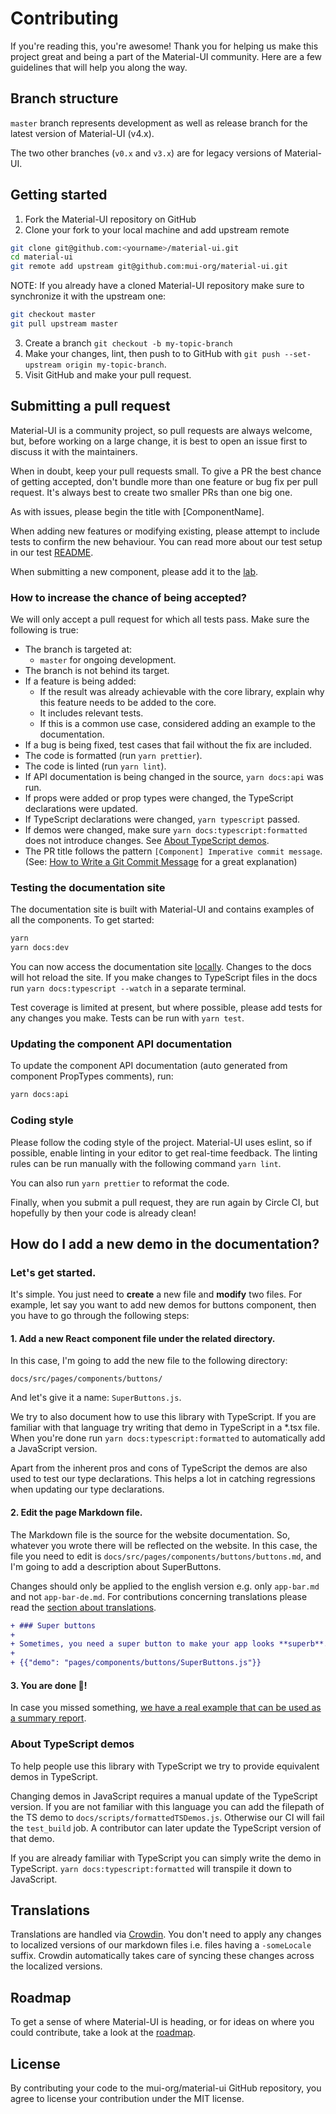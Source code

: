 # Contributing

If you're reading this, you're awesome! Thank you for helping us make this project great and being a part of the Material-UI community. Here are a few guidelines that will help you along the way.

## Branch structure

`master` branch represents development as well as release branch for the latest version of Material-UI (v4.x).

The two other branches (`v0.x` and `v3.x`) are for legacy versions of Material-UI.

## Getting started

1. Fork the Material-UI repository on GitHub
2. Clone your fork to your local machine and add upstream remote
```sh
git clone git@github.com:<yourname>/material-ui.git
cd material-ui
git remote add upstream git@github.com:mui-org/material-ui.git
```

NOTE: If you already have a cloned Material-UI repository make sure to synchronize it with the upstream one:
```sh
git checkout master
git pull upstream master
```
3. Create a branch `git checkout -b my-topic-branch`
4. Make your changes, lint, then push to to GitHub with `git push --set-upstream origin my-topic-branch`.
5. Visit GitHub and make your pull request.

## Submitting a pull request

Material-UI is a community project, so pull requests are always welcome, but, before working on a large change, it is best to open an issue first to discuss it with the maintainers.

When in doubt, keep your pull requests small. To give a PR the best chance of getting accepted, don't bundle more than one feature or bug fix per pull request. It's always best to create two smaller PRs than one big one.

As with issues, please begin the title with [ComponentName].

When adding new features or modifying existing, please attempt to include tests to confirm the new behaviour. You can read more about our test setup in our test [README](https://github.com/mui-org/material-ui/blob/master/test/README.md).

When submitting a new component, please add it to the [lab](https://github.com/mui-org/material-ui/tree/master/packages/material-ui-lab).

### How to increase the chance of being accepted?

We will only accept a pull request for which all tests pass. Make sure the following is true:
- The branch is targeted at:
  - `master` for ongoing development.
- The branch is not behind its target.
- If a feature is being added:
   - If the result was already achievable with the core library, explain why this
      feature needs to be added to the core.
   - It includes relevant tests.
   - If this is a common use case, considered adding an example to the documentation.
- If a bug is being fixed, test cases that fail without the fix are included.
- The code is formatted (run `yarn prettier`).
- The code is linted (run `yarn lint`).
- If API documentation is being changed in the source, `yarn docs:api` was run.
- If props were added or prop types were changed, the TypeScript declarations were updated.
- If TypeScript declarations were changed, `yarn typescript` passed.
- If demos were changed, make sure `yarn docs:typescript:formatted` does not introduce changes.
  See [About TypeScript demos](#about-typescript-demos).
- The PR title follows the pattern `[Component] Imperative commit message`. (See: [How to Write a Git Commit Message](https://chris.beams.io/posts/git-commit/#imperative) for a great explanation)

### Testing the documentation site

The documentation site is built with Material-UI and contains examples of all the components.
To get started:
```sh
yarn
yarn docs:dev
```
You can now access the documentation site [locally](http://localhost:3000).
Changes to the docs will hot reload the site. If you make changes to TypeScript files
in the docs run `yarn docs:typescript --watch` in a separate terminal.

Test coverage is limited at present, but where possible, please add tests for any changes you make. Tests can be run with `yarn test`.

### Updating the component API documentation

To update the component API documentation (auto generated from component PropTypes comments), run:
```sh
yarn docs:api
```

### Coding style

Please follow the coding style of the project. Material-UI uses eslint, so if possible, enable linting in your editor to get real-time feedback. The linting rules can be run manually with the following command `yarn lint`.

You can also run `yarn prettier` to reformat the code.

Finally, when you submit a pull request, they are run again by Circle CI, but hopefully by then your code is already clean!

## How do I add a new demo in the documentation?

### Let's get started.

It's simple. You just need to **create** a new file and **modify** two files.
For example, let say you want to add new demos for buttons component, then you have to go through the following steps:

#### 1. Add a new React component file under the related directory.

In this case, I'm going to add the new file to the following directory:
```
docs/src/pages/components/buttons/
```
And let's give it a name: `SuperButtons.js`.

We try to also document how to use this library with TypeScript. If you are familiar with
that language try writing that demo in TypeScript in a *.tsx file. When you're done
run `yarn docs:typescript:formatted` to automatically add a JavaScript version.

Apart from the inherent pros and cons of TypeScript the demos are also used to test our
type declarations. This helps a lot in catching regressions when updating our type
declarations.

#### 2. Edit the page Markdown file.

The Markdown file is the source for the website documentation. So, whatever you wrote there will be reflected on the website.
In this case, the file you need to edit is `docs/src/pages/components/buttons/buttons.md`, and I'm going to add a description about SuperButtons.

Changes should only be applied to the english version e.g. only `app-bar.md` and
not `app-bar-de.md`. For contributions concerning translations please read the [section
about translations](#Translations).

```diff
+ ### Super buttons
+
+ Sometimes, you need a super button to make your app looks **superb**. Yea ...
+
+ {{"demo": "pages/components/buttons/SuperButtons.js"}}
```

#### 3. You are done 🎉!

In case you missed something, [we have a real example that can be used as a summary report]((https://github.com/mui-org/material-ui/pull/8922/files)).

### About TypeScript demos

To help people use this library with TypeScript we try to provide equivalent demos
in TypeScript.

Changing demos in JavaScript requires a manual update of the TypeScript
version. If you are not familiar with this language you can add the filepath
of the TS demo to `docs/scripts/formattedTSDemos.js`. Otherwise our CI will fail the
`test_build` job. A contributor can later update the TypeScript version of that demo.

If you are already familiar with TypeScript you can simply write the demo in TypeScript.
`yarn docs:typescript:formatted` will transpile it down to JavaScript.

## Translations

Translations are handled via [Crowdin](https://translate.material-ui.com).
You don't need to apply any changes to localized versions of our markdown files
i.e. files having a `-someLocale` suffix. Crowdin automatically takes care of syncing
these changes across the localized versions.

## Roadmap

To get a sense of where Material-UI is heading, or for ideas on where you could contribute, take a look at the [roadmap](https://material-ui.com/discover-more/roadmap/).

## License

By contributing your code to the mui-org/material-ui GitHub repository, you agree to license your contribution under the MIT license.
